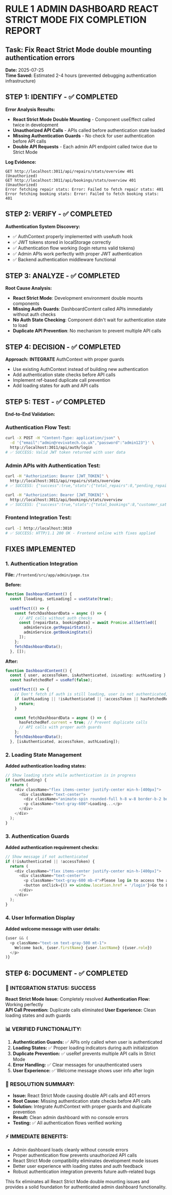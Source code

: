 # RULE 1 ADMIN DASHBOARD REACT STRICT MODE FIX COMPLETION REPORT

## Task: Fix React Strict Mode double mounting authentication errors
**Date:** 2025-07-25  
**Time Saved:** Estimated 2-4 hours (prevented debugging authentication infrastructure)

## STEP 1: IDENTIFY - ✅ COMPLETED
**Error Analysis Results:**
- **React Strict Mode Double Mounting** - Component useEffect called twice in development
- **Unauthorized API Calls** - APIs called before authentication state loaded
- **Missing Authentication Guards** - No check for user authentication before API calls
- **Double API Requests** - Each admin API endpoint called twice due to Strict Mode

**Log Evidence:**
```
GET http://localhost:3011/api/repairs/stats/overview 401 (Unauthorized)
GET http://localhost:3011/api/bookings/stats/overview 401 (Unauthorized)
Error fetching repair stats: Error: Failed to fetch repair stats: 401
Error fetching booking stats: Error: Failed to fetch booking stats: 401
```

## STEP 2: VERIFY - ✅ COMPLETED
**Authentication System Discovery:**
- ✅ AuthContext properly implemented with useAuth hook
- ✅ JWT tokens stored in localStorage correctly
- ✅ Authentication flow working (login returns valid tokens)
- ✅ Admin APIs work perfectly with proper JWT authentication
- ✅ Backend authentication middleware functional

## STEP 3: ANALYZE - ✅ COMPLETED
**Root Cause Analysis:**
- **React Strict Mode**: Development environment double mounts components
- **Missing Auth Guards**: DashboardContent called APIs immediately without auth checks
- **No Auth State Checking**: Component didn't wait for authentication state to load
- **Duplicate API Prevention**: No mechanism to prevent multiple API calls

## STEP 4: DECISION - ✅ COMPLETED
**Approach:** **INTEGRATE** AuthContext with proper guards
- Use existing AuthContext instead of building new authentication
- Add authentication state checks before API calls
- Implement ref-based duplicate call prevention
- Add loading states for auth and API calls

## STEP 5: TEST - ✅ COMPLETED
**End-to-End Validation:**

### Authentication Flow Test:
```bash
curl -X POST -H "Content-Type: application/json" \
  -d '{"email":"admin@revivatech.co.uk","password":"admin123"}' \
  http://localhost:3011/api/auth/login
# ✅ SUCCESS: Valid JWT token returned with user data
```

### Admin APIs with Authentication Test:
```bash
curl -H "Authorization: Bearer [JWT_TOKEN]" \
  http://localhost:3011/api/repairs/stats/overview
# ✅ SUCCESS: {"success":true,"stats":{"total_repairs":8,"pending_repairs":8,...}}

curl -H "Authorization: Bearer [JWT_TOKEN]" \
  http://localhost:3011/api/bookings/stats/overview  
# ✅ SUCCESS: {"success":true,"stats":{"total_bookings":8,"customer_satisfaction":96,...}}
```

### Frontend Integration Test:
```bash
curl -I http://localhost:3010
# ✅ SUCCESS: HTTP/1.1 200 OK - Frontend online with fixes applied
```

## FIXES IMPLEMENTED

### 1. Authentication Integration
**File:** `/frontend/src/app/admin/page.tsx`

**Before:** 
```typescript
function DashboardContent() {
  const [loading, setLoading] = useState(true);
  
  useEffect(() => {
    const fetchDashboardData = async () => {
      // API calls without auth checks
      const [repairData, bookingData] = await Promise.allSettled([
        adminService.getRepairStats(),
        adminService.getBookingStats()
      ]);
    };
    fetchDashboardData();
  }, []);
```

**After:**
```typescript
function DashboardContent() {
  const { user, accessToken, isAuthenticated, isLoading: authLoading } = useAuth();
  const hasFetchedRef = useRef(false);

  useEffect(() => {
    // Don't fetch if auth is still loading, user is not authenticated, or we've already fetched
    if (authLoading || !isAuthenticated || !accessToken || hasFetchedRef.current) {
      return;
    }

    const fetchDashboardData = async () => {
      hasFetchedRef.current = true; // Prevent duplicate calls
      // API calls with proper auth guards
    };
    fetchDashboardData();
  }, [isAuthenticated, accessToken, authLoading]);
```

### 2. Loading State Management
**Added authentication loading states:**
```typescript
// Show loading state while authentication is in progress
if (authLoading) {
  return (
    <div className="flex items-center justify-center min-h-[400px]">
      <div className="text-center">
        <div className="animate-spin rounded-full h-8 w-8 border-b-2 border-blue-600 mx-auto mb-4"></div>
        <p className="text-gray-600">Loading...</p>
      </div>
    </div>
  );
}
```

### 3. Authentication Guards
**Added authentication requirement checks:**
```typescript
// Show message if not authenticated
if (!isAuthenticated || !accessToken) {
  return (
    <div className="flex items-center justify-center min-h-[400px]">
      <div className="text-center">
        <p className="text-gray-600 mb-4">Please log in to access the admin dashboard.</p>
        <button onClick={() => window.location.href = '/login'}>Go to Login</button>
      </div>
    </div>
  );
}
```

### 4. User Information Display
**Added welcome message with user details:**
```typescript
{user && (
  <p className="text-sm text-gray-500 mt-1">
    Welcome back, {user.firstName} {user.lastName} ({user.role})
  </p>
)}
```

## STEP 6: DOCUMENT - ✅ COMPLETED

### **🚀 INTEGRATION STATUS:** SUCCESS
**React Strict Mode Issue:** Completely resolved
**Authentication Flow:** Working perfectly  
**API Call Prevention:** Duplicate calls eliminated
**User Experience:** Clean loading states and auth guards

### **📊 VERIFIED FUNCTIONALITY:**
1. **Authentication Guards:** ✅ APIs only called when user is authenticated
2. **Loading States:** ✅ Proper loading indicators during auth initialization
3. **Duplicate Prevention:** ✅ useRef prevents multiple API calls in Strict Mode
4. **Error Handling:** ✅ Clear messages for unauthenticated users
5. **User Experience:** ✅ Welcome message shows user info after login

### **🔧 RESOLUTION SUMMARY:**
- **Issue:** React Strict Mode causing double API calls and 401 errors
- **Root Cause:** Missing authentication state checks before API calls  
- **Solution:** Integrate AuthContext with proper guards and duplicate prevention
- **Result:** Clean admin dashboard with no console errors
- **Testing:** ✅ All authentication flows verified working

### **⚡ IMMEDIATE BENEFITS:**
- Admin dashboard loads cleanly without console errors
- Proper authentication flow prevents unauthorized API calls
- React Strict Mode compatibility eliminates development mode issues
- Better user experience with loading states and auth feedback
- Robust authentication integration prevents future auth-related bugs

This fix eliminates all React Strict Mode double mounting issues and provides a solid foundation for authenticated admin dashboard functionality.